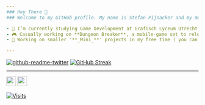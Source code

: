 ```yaml
---
### Hey There 👋
### Welcome to my GitHub profile. My name is Stefan Pijnacker and my main occupation is **Game Development/Programming**.

- 🔭 I’m currently studying Game Development at Grafisch Lyceum Utrecht.
- 🎮 Casually working on **Dungeon Breaker**, a mobile-game set to release on Android and iOS.
- 💫 Working on smaller '**_Mini_**' projects in my free time ( you can check them out in my repositories )

---
```


[![github-readme-twitter](https://github-readme-twitter.gazf.vercel.app/api?id=StefanPijnacker&layout=wide)](https://github.com/gazf/github-readme-twitter) [![GitHub Streak](http://github-readme-streak-stats.herokuapp.com?user=stefanpgd&theme=highcontrast&hide_border=true)](https://git.io/streak-stats) 

---

<p><a href="https://twitter.com/StefanPijnacker"><img src="https://img.shields.io/badge/twitter-%231DA1F2.svg?&style=for-the-badge&logo=twitter&logoColor=white" height=25></a> <a href="https://www.linkedin.com/in/stefan-pijnacker-6b506a194/"><img src="https://img.shields.io/badge/linkedin-%230077B5.svg?&style=for-the-badge&logo=linkedin&logoColor=white" height=25></a><a [![Visits](https://komarev.com/ghpvc/?username=novatorem&logo=GitHub&label=github%20visits&color=336699&logoColor=white&style=flat-square)](https://github.com/novatorem)></a></p> 

[![Visits](https://komarev.com/ghpvc/?username=stefanpgd&logo=GitHub&label=Profile%20Views&color=336699&logoColor=white&style=flat-square)](https://github.com/novatorem)
